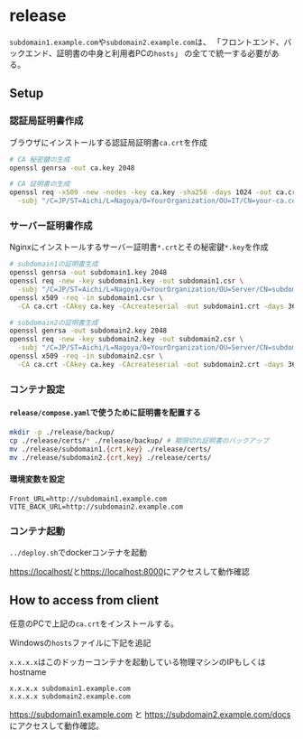 # release

`subdomain1.example.com`や`subdomain2.example.com`は、
「フロントエンド、バックエンド、証明書の中身と利用者PCの`hosts`」
の全てで統一する必要がある。

## Setup

### 認証局証明書作成

ブラウザにインストールする認証局証明書`ca.crt`を作成

```bash
# CA 秘密鍵の生成
openssl genrsa -out ca.key 2048

# CA 証明書の生成
openssl req -x509 -new -nodes -key ca.key -sha256 -days 1024 -out ca.crt \
  -subj "/C=JP/ST=Aichi/L=Nagoya/O=YourOrganization/OU=IT/CN=your-ca.com"
```

### サーバー証明書作成

Nginxにインストールするサーバー証明書`*.crt`とその秘密鍵`*.key`を作成

```bash
# subdomain1の証明書生成
openssl genrsa -out subdomain1.key 2048
openssl req -new -key subdomain1.key -out subdomain1.csr \
  -subj "/C=JP/ST=Aichi/L=Nagoya/O=YourOrganization/OU=Server/CN=subdomain1.example.com"
openssl x509 -req -in subdomain1.csr \
  -CA ca.crt -CAkey ca.key -CAcreateserial -out subdomain1.crt -days 365 -sha256

# subdomain2の証明書生成
openssl genrsa -out subdomain2.key 2048
openssl req -new -key subdomain2.key -out subdomain2.csr \
  -subj "/C=JP/ST=Aichi/L=Nagoya/O=YourOrganization/OU=Server/CN=subdomain2.example.com"
openssl x509 -req -in subdomain2.csr \
  -CA ca.crt -CAkey ca.key -CAcreateserial -out subdomain2.crt -days 365 -sha256
```

### コンテナ設定

#### `release/compose.yaml`で使うために証明書を配置する

```bash
mkdir -p ./release/backup/
cp ./release/certs/* ./release/backup/ # 期限切れ証明書のバックアップ
mv ./release/subdomain1.{crt,key} ./release/certs/
mv ./release/subdomain2.{crt,key} ./release/certs/
```

#### 環境変数を設定

```.env
Front_URL=http://subdomain1.example.com
VITE_BACK_URL=http://subdomain2.example.com
```

### コンテナ起動

`../deploy.sh`でdockerコンテナを起動

<https://localhost/>と<https://localhost:8000>にアクセスして動作確認

## How to access from client

任意のPCで上記の`ca.crt`をインストールする。

Windowsの`hosts`ファイルに下記を追記

`x.x.x.x`はこのドッカーコンテナを起動している物理マシンのIPもしくはhostname

```text
x.x.x.x subdomain1.example.com 
x.x.x.x subdomain2.example.com
```

<https://subdomain1.example.com> と <https://subdomain2.example.com/docs>
にアクセスして動作確認。
